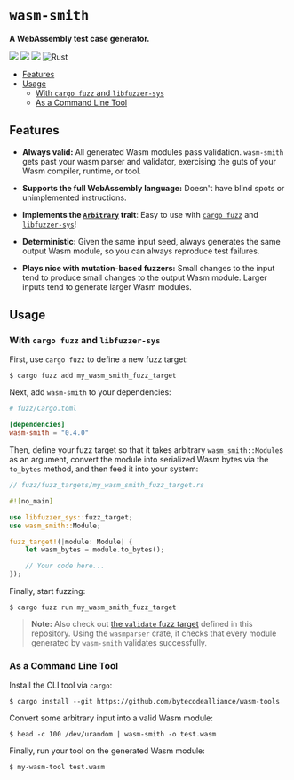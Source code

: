 # `wasm-smith`

**A WebAssembly test case generator.**

[![](https://docs.rs/wasm-smith/badge.svg)](https://docs.rs/wasm-smith/)
[![](https://img.shields.io/crates/v/wasm-smith.svg)](https://crates.io/crates/wasm-smith)
[![](https://img.shields.io/crates/d/wasm-smith.svg)](https://crates.io/crates/wasm-smith)
![Rust](https://github.com/fitzgen/wasm-smith/workflows/Rust/badge.svg)

* [Features](#features)
* [Usage](#usage)
  * [With `cargo fuzz` and `libfuzzer-sys`](#with-cargo-fuzz-and-libfuzzer-sys)
  * [As a Command Line Tool](#as-a-command-line-tool)

## Features

* **Always valid:** All generated Wasm modules pass validation. `wasm-smith`
  gets past your wasm parser and validator, exercising the guts of your Wasm
  compiler, runtime, or tool.

* **Supports the full WebAssembly language:** Doesn't have blind spots or
  unimplemented instructions.

* **Implements the
  [`Arbitrary`](https://docs.rs/arbitrary/*/arbitrary/trait.Arbitrary.html)
  trait**: Easy to use with [`cargo
  fuzz`](https://github.com/rust-fuzz/cargo-fuzz) and
  [`libfuzzer-sys`](https://github.com/rust-fuzz/libfuzzer)!

* **Deterministic:** Given the same input seed, always generates the same output
  Wasm module, so you can always reproduce test failures.

* **Plays nice with mutation-based fuzzers:** Small changes to the input tend to
  produce small changes to the output Wasm module. Larger inputs tend to
  generate larger Wasm modules.

## Usage

### With `cargo fuzz` and `libfuzzer-sys`

First, use `cargo fuzz` to define a new fuzz target:

```shell
$ cargo fuzz add my_wasm_smith_fuzz_target
```

Next, add `wasm-smith` to your dependencies:

```toml
# fuzz/Cargo.toml

[dependencies]
wasm-smith = "0.4.0"
```

Then, define your fuzz target so that it takes arbitrary `wasm_smith::Module`s
as an argument, convert the module into serialized Wasm bytes via the `to_bytes`
method, and then feed it into your system:

```rust
// fuzz/fuzz_targets/my_wasm_smith_fuzz_target.rs

#![no_main]

use libfuzzer_sys::fuzz_target;
use wasm_smith::Module;

fuzz_target!(|module: Module| {
    let wasm_bytes = module.to_bytes();

    // Your code here...
});
```

Finally, start fuzzing:

```shell
$ cargo fuzz run my_wasm_smith_fuzz_target
```

> **Note:** Also check out [the `validate` fuzz
> target](https://github.com/fitzgen/wasm-smith/blob/main/fuzz/fuzz_targets/validate.rs)
> defined in this repository. Using the `wasmparser` crate, it checks that every
> module generated by `wasm-smith` validates successfully.

### As a Command Line Tool

Install the CLI tool via `cargo`:

```shell
$ cargo install --git https://github.com/bytecodealliance/wasm-tools
```

Convert some arbitrary input into a valid Wasm module:

```shell
$ head -c 100 /dev/urandom | wasm-smith -o test.wasm
```

Finally, run your tool on the generated Wasm module:

```shell
$ my-wasm-tool test.wasm
```
